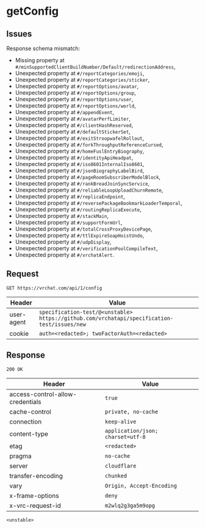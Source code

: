 # getConfig

## Issues
Response schema mismatch:
* Missing property at ``#/minSupportedClientBuildNumber/Default/redirectionAddress``,
* Unexpected property at ``#/reportCategories/emoji``,
* Unexpected property at ``#/reportCategories/sticker``,
* Unexpected property at ``#/reportOptions/avatar``,
* Unexpected property at ``#/reportOptions/group``,
* Unexpected property at ``#/reportOptions/user``,
* Unexpected property at ``#/reportOptions/world``,
* Unexpected property at ``#/appendEvent``,
* Unexpected property at ``#/avatarPerfLimiter``,
* Unexpected property at ``#/clientHashReserved``,
* Unexpected property at ``#/defaultStickerSet``,
* Unexpected property at ``#/exitStroopwafelRollout``,
* Unexpected property at ``#/forkThroughputReferenceCursed``,
* Unexpected property at ``#/homeFuslEntryBiography``,
* Unexpected property at ``#/identityApiHeadpat``,
* Unexpected property at ``#/iso8601InternalIso8601``,
* Unexpected property at ``#/jsonBiographyLabelBird``,
* Unexpected property at ``#/pageRoomSubscriberModelBlock``,
* Unexpected property at ``#/rankBreadJoinSyncService``,
* Unexpected property at ``#/reliableLoopUploadChurnRemote``,
* Unexpected property at ``#/replicaEndpoint``,
* Unexpected property at ``#/reversePackageBookmarkLoaderTemporal``,
* Unexpected property at ``#/routingReplicaExecute``,
* Unexpected property at ``#/stackMain``,
* Unexpected property at ``#/supportFormUrl``,
* Unexpected property at ``#/totalCrossProxyDevicePage``,
* Unexpected property at ``#/ttlExpireSoapHoistUndo``,
* Unexpected property at ``#/udpDisplay``,
* Unexpected property at ``#/verificationPoolCompileText``,
* Unexpected property at ``#/vrchatAlert``.
## Request
`GET https://vrchat.com/api/1/config`

| Header | Value |
| ------ | ----- |
| user-agent | `specification-test/@<unstable> https://github.com/vrchatapi/specification-test/issues/new` |
| cookie | `auth=<redacted>; twoFactorAuth=<redacted>` |


## Response
`200 OK`

| Header | Value |
| ------ | ----- |
| access-control-allow-credentials | `true` |
| cache-control | `private, no-cache` |
| connection | `keep-alive` |
| content-type | `application/json; charset=utf-8` |
| etag | `<redacted>` |
| pragma | `no-cache` |
| server | `cloudflare` |
| transfer-encoding | `chunked` |
| vary | `Origin, Accept-Encoding` |
| x-frame-options | `deny` |
| x-vrc-request-id | `m2wlq2g3ga5m9opg` |

```jsonc
<unstable>
```
